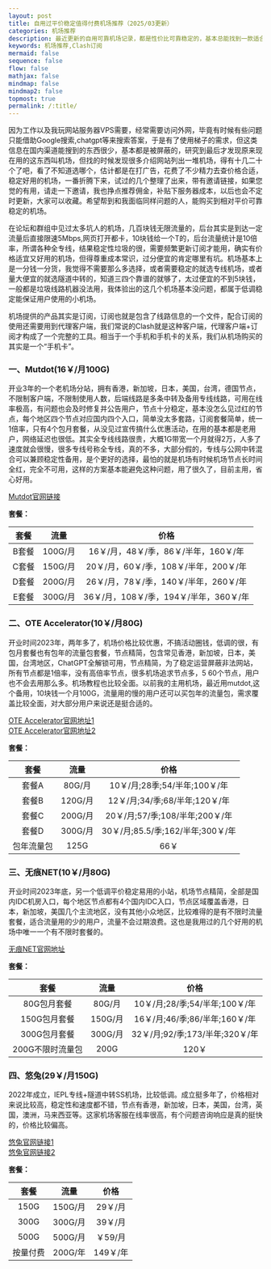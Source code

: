 ```yaml
---
layout: post
title: 自用过平价稳定值得付费机场推荐（2025/03更新）
categories: 机场推荐
description: 最近更新的自用可靠机场记录，都是性价比可靠稳定的，基本总能找到一款适合自己的Clash订阅机场，本文介绍的两三家都是性价比很高的，速度流畅，节点可用性高，稳定不失联，适合追求稳定的有性价比的clash机场的用户，而且对于ios用户，还提供小火箭共享账号，各种服务都很到位，有专线也有中转，能一直稳定的使用。
keywords: 机场推荐,Clash订阅
mermaid: false
sequence: false
flow: false
mathjax: false
mindmap: false
mindmap2: false
topmost: true
permalink: /:title/
---
```

因为工作以及我玩网站服务器VPS需要，经常需要访问外网，毕竟有时候有些问题只能借助Google搜索,chatgpt等来搜索答案，于是有了使用梯子的需求，但这类信息在国内渠道能搜到的东西很少，基本都是被屏蔽的，研究到最后才发现原来现在用的这东西叫机场，但找的时候发现很多介绍网站列出一堆机场，得有十几二十个了吧，看了不知道选哪个，估计都是在打广告，花费了不少精力去查价格合适，稳定好用的机场，一番折腾下来，试过的几个整理了出来，带有邀请链接，如果您觉的有用，请走一下邀请，我也挣点推荐佣金，补贴下服务器成本，以后也会不定时更新，大家可以收藏。希望帮到和我面临同样问题的人，能购买到相对平价可靠稳定的机场。

在论坛和群组中见过太多坑人的机场，几百块钱无限流量的，后台其实是到达一定流量后直接限速5Mbps,网页打开都卡，10块钱给一个T的，后台流量统计是10倍率，所谓各种全专线，结果稳定性垃圾的很，需要频繁更新订阅才能用，确实有价格适宜又好用的机场，但得尊重成本常识，过分便宜的肯定哪里有坑。机场基本上是一分钱一分货，我觉得不需要那么多选择，或者需要稳定的就选专线机场，或者量大便宜的就选隧道中转的，知道三四个靠谱的就够了，太过便宜的不到5块钱，一般都是垃圾线路机器没法用，我体验出的这几个机场基本没问题，都属于低调稳定能保证用户使用的小机场。

机场提供的产品其实是订阅，订阅也就是包含了线路信息的一个文件，配合订阅的使用还需要用到代理客户端，我们常说的Clash就是这种客户端，代理客户端+订阅才构成了一个完整的工具。相当于一个手机和手机卡的关系，我们从机场购买的其实是一个“手机卡”。                         
     
### 一、Mutdot(16￥/月100G) 

开业3年的一个老机场分站，拥有香港，新加坡，日本，美国，台湾，德国节点，不限制客户端，不限制使用人数，后端线路是多条中转及备用专线线路，可用在线率极高，有问题也会及时修复并公告用户，节点十分稳定，基本没怎么见过红的节点，每个地区四个节点对应国内四个入口，简单没太多套路，订阅套餐简单，统一1倍率，只有4个包月套餐，从没见过宣传搞什么优惠活动，在用的基本都是老用户，网络延迟也很低。其实全专线线路很贵，大概1G带宽一个月就得2万，人多了速度就会很慢，很多专线号称全专线，真的不多，大部分假的，专线与公网中转混合可以兼顾稳定性备用，是个更好的选择，最怕的就是机场有时候机场节点长时间全红，完全不可用，这样的方案基本能避免这种问题，用了很久了，目前主用，省心好用。   

[Mutdot官网链接](https://user.mutdot.com/sec.html#/register?code=jbeHddjH)  
 
**套餐：**

套餐 |  流量 | 价格 
:-: |  :-: | :-: 
B套餐 | 100G/月 |16￥/月，48￥/季，86￥/半年，160￥/年
C套餐 | 150G/月 |20￥/月，60￥/季，108￥/半年，200￥/年
D套餐 | 200G/月 |26￥/月，78￥/季，140￥/半年，260￥/年
E套餐 | 300G/月|36￥/月，108￥/季，194￥/半年，360￥/年

### 二、OTE Accelerator(10￥/月80G) 

开业时间2023年，两年多了，机场价格比较优惠，不搞活动圈钱，低调的很，有包月套餐也有包年的流量包套餐，节点精简，包含常见香港，新加坡，日本，美国，台湾地区，ChatGPT全解锁可用，节点精简，为了稳定运营屏蔽非法网站，所有节点都是1倍率，没有高倍率节点，很多机场追求节点多，5 60个节点，用户也不会去用那么多。机场教程也比较全面。以前我的主用机场，最近用mutdot,这个备用，10块钱一个月100G，流量用的慢的用户还可以买包年的流量包，需求覆盖比较全面，对大部分用户来说还是挺合适的。

[OTE Accelerator官网地址1](https://uso.oteacc.org/passport.html#/register?code=NJ0rQD4l)     
[OTE Accelerator官网地址2](https://ust.oteacc.org/passport.html#/register?code=NJ0rQD4l)    

**套餐：**

套餐 |  流量 | 价格 
:-: |  :-: | :-: 
套餐A | 80G/月 |10￥/月;28季;54/半年;100￥/年
套餐B | 120G/月 |12￥/月;34/季;68/半年;120￥/年
套餐C | 200G/月 |20￥/月;57/季;108/半年;200￥/年
套餐D | 300G/月|30￥/月;85.5/季;162/半年;300￥/年
包年流量包 | 125G |66￥

### 三、无痕NET(10￥/月80G) 

开业时间2023年底，另一个低调平价稳定易用的小站，机场节点精简，全部是国内IDC机房入口，每个地区节点都有4个国内IDC入口，节点区域覆盖香港，日本，新加坡，美国几个主流地区，没有其他小众地区，比较难得的是有不限时流量套餐，适合流量用的少的用户，流量不会过期浪费。这也是我用过的几个好用的机场中唯一一个有不限时套餐的。 

[无痕NET官网地址](https://us.wuhenlink.cc/pass.html#/register?code=bv1QpNiK)      

**套餐：**

套餐 |  流量 | 价格 
:-: |  :-: | :-: 
80G包月套餐 | 80G/月 |10￥/月;28/季;54/半年;100￥/年
150G包月套餐 | 150G/月 |16￥/月;46/季;86/半年;160￥/年
300G包月套餐 | 300G/月 |32￥/月;92/季;173/半年;320￥/年
200G不限时流量包 | 200G|120￥


### 四、悠兔(29￥/月150G)

2022年成立，IEPL专线+隧道中转SS机场，比较低调。成立挺多年了，价格相对来说比较高，稳定性和速度都不错，节点有香港，新加坡，日本，美国，台湾，英国，澳洲，马来西亚等。这家机场客服在线率很高，有个问题咨询响应是真的挺快的，价格比较偏高。 

[悠兔官网链接1](https://youtu6.shop/#/register?code=7G2Hi8Lb)  
[悠兔官网链接2](https://youtunice.com?path=register&code=7G2Hi8Lb)

**套餐：**

套餐 |  流量 | 价格 
:-: |  :-: | :-: 
150G | 150G/月 |29￥/月
300G | 300G/月 |39￥/月
500G | 500G/月 |￥59/月
按量付费 | 200G/年|149￥/年
